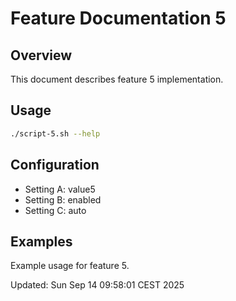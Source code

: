 # Feature Documentation 5

## Overview
This document describes feature 5 implementation.

## Usage
```bash
./script-5.sh --help
```

## Configuration
- Setting A: value5
- Setting B: enabled
- Setting C: auto

## Examples
Example usage for feature 5.

Updated: Sun Sep 14 09:58:01 CEST 2025
